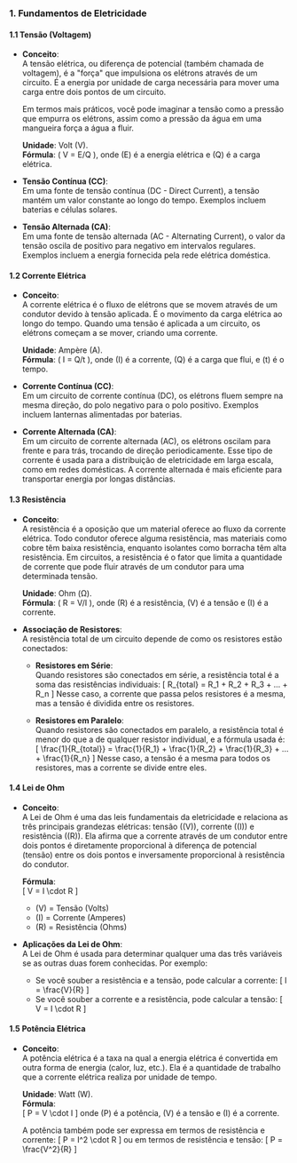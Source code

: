 ### **1. Fundamentos de Eletricidade**

#### **1.1 Tensão (Voltagem)**

- **Conceito**:  
  A tensão elétrica, ou diferença de potencial (também chamada de voltagem), é a "força" que impulsiona os elétrons através de um circuito. É a energia por unidade de carga necessária para mover uma carga entre dois pontos de um circuito.
  
  Em termos mais práticos, você pode imaginar a tensão como a pressão que empurra os elétrons, assim como a pressão da água em uma mangueira força a água a fluir.

  **Unidade**: Volt (V).  
  **Fórmula**: \( V = E/Q \), onde \(E\) é a energia elétrica e \(Q\) é a carga elétrica.

- **Tensão Contínua (CC)**:  
  Em uma fonte de tensão contínua (DC - Direct Current), a tensão mantém um valor constante ao longo do tempo. Exemplos incluem baterias e células solares.

- **Tensão Alternada (CA)**:  
  Em uma fonte de tensão alternada (AC - Alternating Current), o valor da tensão oscila de positivo para negativo em intervalos regulares. Exemplos incluem a energia fornecida pela rede elétrica doméstica.

#### **1.2 Corrente Elétrica**

- **Conceito**:  
  A corrente elétrica é o fluxo de elétrons que se movem através de um condutor devido à tensão aplicada. É o movimento da carga elétrica ao longo do tempo. Quando uma tensão é aplicada a um circuito, os elétrons começam a se mover, criando uma corrente.

  **Unidade**: Ampère (A).  
  **Fórmula**: \( I = Q/t \), onde \(I\) é a corrente, \(Q\) é a carga que flui, e \(t\) é o tempo.

- **Corrente Contínua (CC)**:  
  Em um circuito de corrente contínua (DC), os elétrons fluem sempre na mesma direção, do polo negativo para o polo positivo. Exemplos incluem lanternas alimentadas por baterias.

- **Corrente Alternada (CA)**:  
  Em um circuito de corrente alternada (AC), os elétrons oscilam para frente e para trás, trocando de direção periodicamente. Esse tipo de corrente é usada para a distribuição de eletricidade em larga escala, como em redes domésticas. A corrente alternada é mais eficiente para transportar energia por longas distâncias.

#### **1.3 Resistência**

- **Conceito**:  
  A resistência é a oposição que um material oferece ao fluxo da corrente elétrica. Todo condutor oferece alguma resistência, mas materiais como cobre têm baixa resistência, enquanto isolantes como borracha têm alta resistência. Em circuitos, a resistência é o fator que limita a quantidade de corrente que pode fluir através de um condutor para uma determinada tensão.

  **Unidade**: Ohm (Ω).  
  **Fórmula**: \( R = V/I \), onde \(R\) é a resistência, \(V\) é a tensão e \(I\) é a corrente.

- **Associação de Resistores**:  
  A resistência total de um circuito depende de como os resistores estão conectados:

  - **Resistores em Série**:  
    Quando resistores são conectados em série, a resistência total é a soma das resistências individuais:
    \[
    R_{total} = R_1 + R_2 + R_3 + ... + R_n
    \]
    Nesse caso, a corrente que passa pelos resistores é a mesma, mas a tensão é dividida entre os resistores.

  - **Resistores em Paralelo**:  
    Quando resistores são conectados em paralelo, a resistência total é menor do que a de qualquer resistor individual, e a fórmula usada é:
    \[
    \frac{1}{R_{total}} = \frac{1}{R_1} + \frac{1}{R_2} + \frac{1}{R_3} + ... + \frac{1}{R_n}
    \]
    Nesse caso, a tensão é a mesma para todos os resistores, mas a corrente se divide entre eles.

#### **1.4 Lei de Ohm**

- **Conceito**:  
  A Lei de Ohm é uma das leis fundamentais da eletricidade e relaciona as três principais grandezas elétricas: tensão (\(V\)), corrente (\(I\)) e resistência (\(R\)). Ela afirma que a corrente através de um condutor entre dois pontos é diretamente proporcional à diferença de potencial (tensão) entre os dois pontos e inversamente proporcional à resistência do condutor.

  **Fórmula**:  
  \[
  V = I \cdot R
  \]
  - \(V\) = Tensão (Volts)
  - \(I\) = Corrente (Amperes)
  - \(R\) = Resistência (Ohms)

- **Aplicações da Lei de Ohm**:  
  A Lei de Ohm é usada para determinar qualquer uma das três variáveis se as outras duas forem conhecidas. Por exemplo:
  - Se você souber a resistência e a tensão, pode calcular a corrente:
    \[
    I = \frac{V}{R}
    \]
  - Se você souber a corrente e a resistência, pode calcular a tensão:
    \[
    V = I \cdot R
    \]

#### **1.5 Potência Elétrica**

- **Conceito**:  
  A potência elétrica é a taxa na qual a energia elétrica é convertida em outra forma de energia (calor, luz, etc.). Ela é a quantidade de trabalho que a corrente elétrica realiza por unidade de tempo.

  **Unidade**: Watt (W).  
  **Fórmula**:  
  \[
  P = V \cdot I
  \]
  onde \(P\) é a potência, \(V\) é a tensão e \(I\) é a corrente.  

  A potência também pode ser expressa em termos de resistência e corrente:
  \[
  P = I^2 \cdot R
  \]
  ou em termos de resistência e tensão:
  \[
  P = \frac{V^2}{R}
  \]